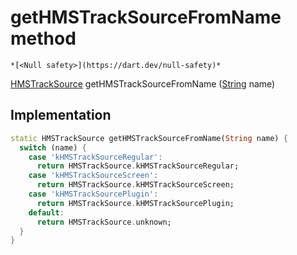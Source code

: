 


# getHMSTrackSourceFromName method




    *[<Null safety>](https://dart.dev/null-safety)*




[HMSTrackSource](../../enum_hms_track_source/HMSTrackSource-class.md) getHMSTrackSourceFromName
([String](https://api.flutter.dev/flutter/dart-core/String-class.html) name)








## Implementation

```dart
static HMSTrackSource getHMSTrackSourceFromName(String name) {
  switch (name) {
    case 'kHMSTrackSourceRegular':
      return HMSTrackSource.kHMSTrackSourceRegular;
    case 'kHMSTrackSourceScreen':
      return HMSTrackSource.kHMSTrackSourceScreen;
    case 'kHMSTrackSourcePlugin':
      return HMSTrackSource.kHMSTrackSourcePlugin;
    default:
      return HMSTrackSource.unknown;
  }
}
```







